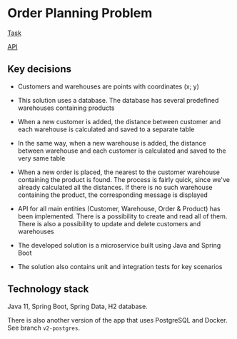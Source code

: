 ﻿# Order Planning Problem

[Task](https://lydian-girdle-3a2.notion.site/Order-Planning-Problem-242803404c754e3a857b881228043361)

[API](https://lydian-girdle-3a2.notion.site/API-8c955cdf3b1c4ee384da0a6084697753)

## Key decisions

- Customers and warehouses are points with coordinates (x; y)

- This solution uses a database. The database has several predefined warehouses containing products

- When a new customer is added, the distance between customer and each warehouse is calculated and saved to a separate
  table

- In the same way, when a new warehouse is added, the distance between warehouse and each customer is calculated and
  saved to the very same table

- When a new order is placed, the nearest to the customer warehouse containing the product is found. The process is
  fairly quick, since we've already calculated all the distances. If there is no such warehouse containing the product,
  the corresponding message is displayed

- API for all main entities (Customer, Warehouse, Order & Product) has been implemented. There is a possibility to
  create and read all of them. There is also a possibility to update and delete customers and warehouses

- The developed solution is a microservice built using Java and Spring Boot

- The solution also contains unit and integration tests for key scenarios

## Technology stack

Java 11, Spring Boot, Spring Data, H2 database.

There is also another version of the app that uses PostgreSQL and Docker. See branch ```v2-postgres```.